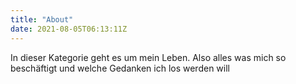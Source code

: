 ```yaml
---
title: "About"
date: 2021-08-05T06:13:11Z
---
```


In dieser Kategorie geht es um mein Leben. Also alles was mich so beschäftigt und welche Gedanken ich los werden will

